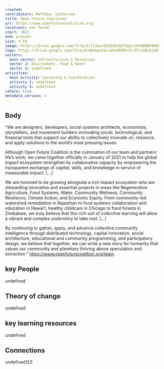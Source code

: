 ```yaml
---
created:
contributors: Matthew; Catherine
title: Open Future Coalition
url: https://www.openfuturecoalition.org/ 
locations: not found
start: 2021
end: present
size: 4-10
image: https://drive.google.com/file/d/1ldaoz9SXZabCQ2fkp5v1OYQEB8FB0OB0/view?usp=drive_link
logo: https://drive.google.com/file/d/16GXpuhaLiUYadD5OCnIrZClvGDLDjd6V/view?usp=drive_link
sectors:
  main sector: Infrastructure & Resources
  sector 2: Environment, Food & Water
  sector 3: undefined
activities: 
  main activity: Convening & Coordination
  activity 2: undefined
  activity 3: undefined
cohere: true
metadata_version: 1
---
```



## Body

"We are designers, developers, social systems architects, economists, storytellers, and movement builders innovating social, technological, and financial tools that support our ability to collectively innovate on, resource, and apply solutions to the world’s most pressing issues. 

Although Open Future Coalition is the culmination of our team and partners’ life’s work, we came together officially in January of 2021 to help the global impact ecosystem strengthen its collaborative capacity by empowering the transparent exchange of capital, skills, and knowledge in service of measurable impact.  [...]

We are honored to be growing alongside a rich impact ecosystem who are stewarding innovative and essential projects in areas like Regenerative Agriculture, Food Systems, Water, Community Wellness, Community Resilience, Climate Action, and Economic Equity. From community-led watershed remediation in Rajasthan to food systems collaboration and education in Hawai’i, healthy childcare in Chicago to food forests in Zimbabwe, we truly believe that this rich soil of collective learning will allow a vibrant and complex understory to take root. [...]

By continuing to gather, apply, and advance collective community intelligence through distributed technology, capital innovation, social architecture, educational and community programming, and participatory design, we believe that together, we can write a new story for humanity that values our community and planetary thriving above speculation and extraction."
https://www.openfuturecoalition.org/team 

## key People

undefined

## Theory of change

undefined

## key learning resources

undefined

## Connections

undefined123

